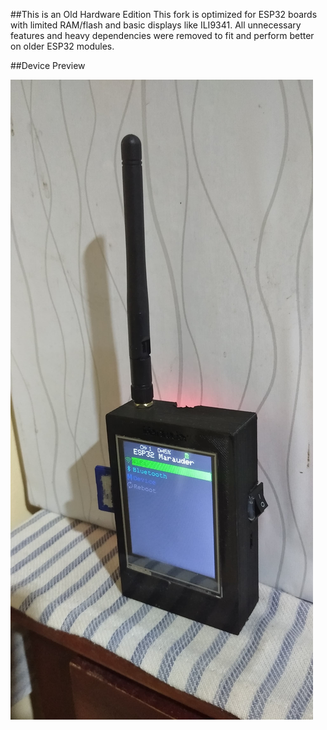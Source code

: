 ##This is an Old Hardware Edition
This fork is optimized for ESP32 boards with limited RAM/flash and basic displays like ILI9341. All unnecessary features and heavy dependencies were removed to fit and perform better on older ESP32 modules.

##Device Preview

![ESP32 Marauder Old Hardware](device-old.jpg)
